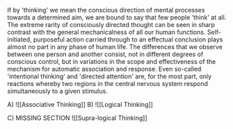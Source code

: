 If by 'thinking' we mean the conscious direction of mental processes towards a determined aim, we are bound to say that few people 'think' at all. The extreme rarity of consciously directed thought can be seen in sharp contrast with the general mechanicalness of all our human functions. Self-initiated, purposeful action carried through to an effectual conclusion plays almost no part in any phase of human life. The differences that we observe between one person and another consist, not in different degrees of conscious control, but in variations in the scope and effectiveness of the mechanism for automatic association and response. Even so-called 'intentional thinking' and 'directed attention' are, for the most part, only reactions whereby two regions in the central nervous system respond simultaneously to a given stimulus.

A) ![[Associative Thinking]]
B)
![[Logical Thinking]]

C) MISSING SECTION
![[Supra-logical Thinking]]

